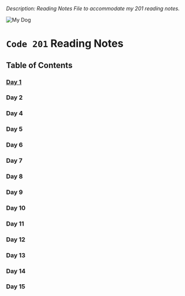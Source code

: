 _Description: Reading Notes File to accommodate my 201 reading notes._

![My Dog](https://github.com/nawktopus/reading-notes/blob/main/22D82B94-B7C1-4D8B-BD25-0E076B17EB50.jpg)


# `Code 201` Reading Notes

## **Table of Contents**

### [Day 1](https://nawktopus.github.io/reading-notes/class-01)

### Day 2 

### Day 4

### Day 5

### Day 6

### Day 7

### Day 8

### Day 9

### Day 10

### Day 11

### Day 12

### Day 13

### Day 14

### Day 15
